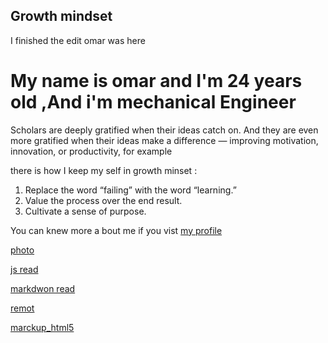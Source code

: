 ## Growth mindset

I finished the edit 
omar was here

# My name is **omar** and I'm 24 years old ,And i'm mechanical Engineer

Scholars are deeply gratified when their ideas catch on. And they are even more gratified when their ideas make a difference — improving motivation, innovation, or productivity, for example

there is how I keep my self in growth minset :

1. Replace the word “failing” with the word “learning.”
1. Value the process over the end result.
1. Cultivate a sense of purpose.


You can knew more a bout me if you vist [my profile](https://github.com/omar7100/peaky-blinders)


[photo](/*https://www.google.com/url?sa=i&source=images&cd=&ved=2ahUKEwiusInmsuTkAhXJyKQKHUfaCIMQjRx6BAgBEAQ&url=https%3A%2F%2Fen.businesstimes.cn%2Farticles%2F115734%2F20190723%2Fpeaky-blinders-season-5-release-date-set-for-august-with-tommy-shelbys-redemption.htm&psig=AOvVaw01BQiZUuiDxmz4Qa37hYqM&ust=1569240557433285/*)

[js read](js.md)

[markdwon read](read1.md)

[remot](read3.md)


[marckup_html5](read4.md)











